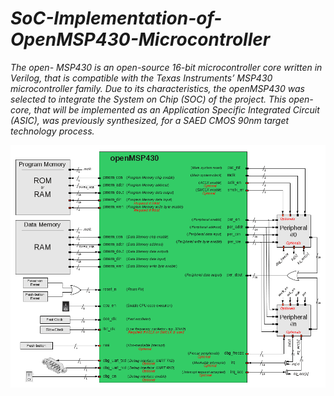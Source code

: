 # *SoC-Implementation-of-OpenMSP430-Microcontroller*
*The open- MSP430 is an open-source 16-bit microcontroller core written in Verilog, that is compatible with the Texas Instruments’ MSP430 microcontroller family. Due to its characteristics, the openMSP430 was selected to integrate the System on Chip (SOC) of the project. This open-core, that will be implemented as an Application Specific Integrated Circuit (ASIC), was previously synthesized, for a SAED CMOS 90nm target technology process.*

<img src= "https://github.com/abdelazeem201/SoC-Implementation-of-OpenMSP430-Microcontroller/blob/main/Pics%20of%20the%20project/openMSP430.png">
